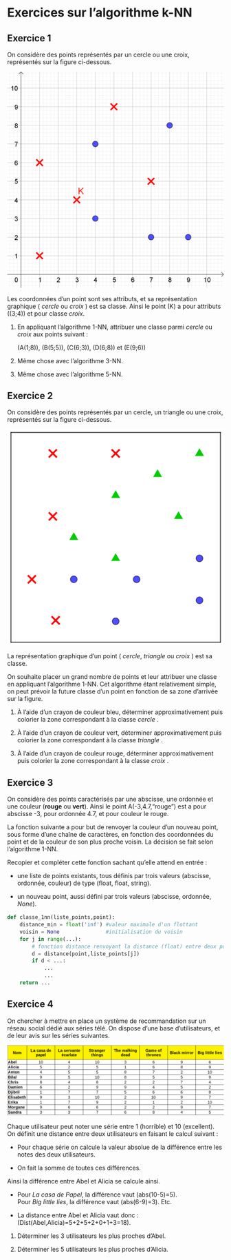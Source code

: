 <!--
    output=gfm
-->

# Exercices sur l’algorithme k-NN

## Exercice 1

On considère des points représentés par un cercle ou une croix,
représentés sur la figure ci-dessous.

![Figure exercice 1](exo1_kNN.png)  

Les coordonnées d’un point sont ses attributs, et sa représentation
graphique ( *cercle* ou *croix* ) est sa classe. Ainsi le point \(K\) a
pour attributs \((3;4)\) et pour classe *croix*.

1.  En appliquant l’algorithme 1-NN, attribuer une classe parmi *cercle*
    ou *croix* aux points suivant :
    
    \(A(1;8)\), \(B(5;5)\), \(C(6;3)\), \(D(6;8)\) et \(E(9;6)\)

2.  Même chose avec l’algorithme 3-NN.

3.  Même chose avec l’algorithme 5-NN.

## Exercice 2

On considère des points représentés par un cercle, un triangle ou une
croix, représentés sur la figure ci-dessous.

![Figure exercice 1](exo2_kNN.png)  

La représentation graphique d’un point ( *cercle*, *triangle* ou *croix*
) est sa classe.

On souhaite placer un grand nombre de points et leur attribuer une
classe en appliquant l’algorithme 1-NN. Cet algorithme étant
relativement simple, on peut prévoir la future classe d’un point en
fonction de sa zone d’arrivée sur la figure.

1.  À l’aide d’un crayon de couleur bleu, déterminer approximativement
    puis colorier la zone correspondant à la classe *cercle* .

2.  À l’aide d’un crayon de couleur vert, déterminer approximativement
    puis colorier la zone correspondant à la classe *triangle* .

3.  À l’aide d’un crayon de couleur rouge, déterminer approximativement
    puis colorier la zone correspondant à la classe *croix* .

## Exercice 3

On considère des points caractérisés par une abscisse, une ordonnée et
une couleur (**rouge** ou **vert**). Ainsi le point A(-3,4.7,“rouge”)
est a pour abscisse -3, pour ordonnée 4.7, et pour couleur le rouge.

La fonction suivante a pour but de renvoyer la couleur d’un nouveau
point, sous forme d’une chaîne de caractères, en fonction des
coordonnées du point et de la couleur de son plus proche voisin. La
décision se fait selon l’algorithme 1-NN.

Recopier et compléter cette fonction sachant qu’elle attend en entrée :

  - une liste de points existants, tous définis par trois valeurs
    (abscisse, ordonnée, couleur) de type (float, float, string).

  - un nouveau point, aussi défini par trois valeurs (abscisse,
    ordonnée, *None*).

<!-- end list -->

``` python
def classe_1nn(liste_points,point):
    distance_min = float('inf') #valeur maximale d'un flottant
    voisin = None               #initialisation du voisin
    for j in range(...):
        # fonction distance renvoyant la distance (float) entre deux points
        d = distance(point,liste_points[j]) 
        if d < ...:
            ...
            ...
    return ...
```

## Exercice 4

On chercher à mettre en place un système de recommandation sur un réseau
social dédié aux séries télé. On dispose d’une base d’utilisateurs, et
de leur avis sur les séries suivantes.

![Figure exercice 4](exo4_tableau.png)  

Chaque utilisateur peut noter une série entre 1 (horrible) et 10
(excellent). On définit une distance entre deux utilisateurs en faisant
le calcul suivant :

  - Pour chaque série on calcule la valeur absolue de la différence
    entre les notes des deux utilisateurs.

  - On fait la somme de toutes ces différences.

Ainsi la différence entre Abel et Alicia se calcule ainsi.

  - Pour *La casa de Papel*, la différence vaut \(abs(10-5)=5\).  
    Pour *Big little lies*, la différence vaut \(abs(6-9)=3\). Etc.

  - La distance entre Abel et Alicia vaut donc :
    \(Dist(Abel,Alicia)=5+2+5+2+0+1+3=18\).

<!-- end list -->

1.  Déterminer les 3 utilisateurs les plus proches d’Abel.

2.  Déterminer les 5 utilisateurs les plus proches d’Alicia.
